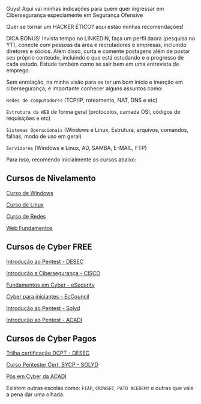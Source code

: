Guys! Aqui vai minhas indicações para quem quer ingressar em Cibersegurança especiamente em Segurança Ofensive

Quer se tornar um HACKER ÉTICO? aqui estão minhas recomendações!

DICA BONUS! Invista tempo no LINKEDIN, faça um perfil daora (pesquisa no YT), conecte com pessoas da área e recrutadores e empresas, incluindo diretores e sócios. Além disso, curta e comente postagens além de postar seu próprio conteúdo, incluindo o que está estudando e o progresso de cada estudo. Estude também como se sair bem em uma entrevista de emprego.

Sem enrolação, na minha visão para se ter um bom início e imerção em cibersegurança, é importante conhecer alguns assuntos como:

`Redes de computadores` (TCP/IP, roteamento, NAT, DNS e etc)

`Estrutura da WEB` de forma geral (protocolos, camada OSI, códigos de requisições e etc)

`Sistemas Operacionais` (Windows e Linux, Estrutura, arquivos, comandos, falhas, modo de uso em geral)

`Servidores` (Windows e Linux, AD, SAMBA, E-MAIL, FTP)

Para isso, recomendo inicialmente os cursos abaixo:

## Cursos de Nivelamento

[Curso de Windows](https://www.udemy.com/course/curso-de-windows-10-completo)

[Curso de Linux](https://www.udemy.com/course/linux-ubuntu/)

[Curso de Redes](https://www.udemy.com/course/curso-gratuito-de-redes/)

[Web Fundamentos](https://www.udemy.com/course/curso-gratuito-de-html/)

## Cursos de Cyber FREE

[Introdução ao Pentest - DESEC](https://desecsecurity.com/cart/introducao-pentest/pentest)

[Introdução a Cibersegurança - CISCO](https://www.netacad.com/courses/cybersecurity/introduction-cybersecurity)

[Fundamentos em Cyber - eSecurity](https://esecurity.com.br/cursos/fundamentos-em-cyber-security/)

[Cyber para iniciantes - EcCouncil](https://www.eccouncil.org/cybersecurity-exchange/cyber-novice/free-cybersecurity-courses-beginners/)

[Introdução ao Pentest - Solyd](https://solyd.com.br/treinamentos/introducao-ao-hacking-e-pentest-2/)

[Introdução ao Pentest - ACADI](https://acaditi.com.br/essentials-series/)


## Cursos de Cyber Pagos

[Trilha certificação DCPT - DESEC](https://desecsecurity.com/cart/DESECPRO1X)

[Curso Pentester Cert. SYCP - SOLYD](https://solyd.com.br/treinamentos/pentest-do-zero-ao-profissional-v2023/)

[Pós em Cyber da ACADI](https://acaditi.com.br/pos-graduacao-em-ciberseguranca-ofensiva/)

Existem outras escolas como: `FIAP`, `CROWSEC`, `PATO ACEDEMY` e outras que vale a pena dar uma olhada.
